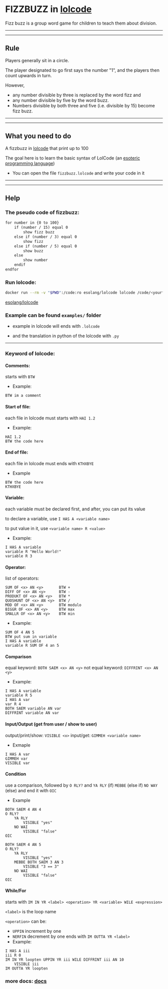 # FIZZBUZZ in [lolcode](http://www.lolcode.org/)

Fizz buzz is a group word game for children to teach them about division.

-------------------------------------------------------------------------------
-------------------------------------------------------------------------------

## Rule

Players generally sit in a circle.

The player designated to go first says the number "1", and the players then count upwards in turn.

However,
- any number divisible by three is replaced by the word fizz and
- any number divisible by five by the word buzz.
- Numbers divisible by both three and five (i.e. divisible by 15) become fizz buzz.

-------------------------------------------------------------------------------
-------------------------------------------------------------------------------

## What you need to do

A fizzbuzz in [lolcode](https://en.wikipedia.org/wiki/LOLCODE) that print up to 100

The goal here is to learn the basic syntax of LolCode (an [esoteric programming language](https://en.wikipedia.org/wiki/Esoteric_programming_language))

- You can open the file `fizzbuzz.lolcode` and write your code in it

-------------------------------------------------------------------------------
-------------------------------------------------------------------------------

## Help

### The pseudo code of fizzbuzz:
```txt
for number in {0 to 100}
    if (number / 15) equal 0
        show fizz buzz
    else if (number / 3) equal 0
        show fizz
    else if (number / 5) equal 0
        show buzz
    else
        show number
    endif
endfor
```

### Run lolcode:
```bash
docker run --rm -v "$PWD":/code:ro esolang/lolcode lolcode /code/<yourfile>
```

[esolang/lolcode](https://hub.docker.com/r/esolang/lolcode)

### Example can be found `examples/` folder

- example in lolcode will ends with `.lolcode`

- and the translation in python of the lolcode with `.py`

-------------------------------------------------------------------------------

### Keyword of lolcode:

#### Comments:
starts with `BTW`
- Example:
```
BTW im a comment
```

#### Start of file:
each file in lolcode must starts with `HAI 1.2`
- Example:
```
HAI 1.2
BTW the code here
```

#### End of file:
each file in lolcode must ends with `KTHXBYE`
- Example
```
BTW the code here
KTHXBYE
```

#### Variable:
each variable must be declared first, and after, you can put its value

to declare a variable, use `I HAS A <variable name>`

to put value in it, use `<variable name> R <value>`
- Example:
```
I HAS A variable
variable R "Hello World!"
variable R 3
```

#### Operator:
list of operators:
```
SUM OF <x> AN <y>       BTW +
DIFF OF <x> AN <y>      BTW -
PRODUKT OF <x> AN <y>   BTW *
QUOSHUNT OF <x> AN <y>  BTW /
MOD OF <x> AN <y>       BTW modulo
BIGGR OF <x> AN <y>     BTW max
SMALLR OF <x> AN <y>    BTW min
```
- Example:
```
SUM OF 4 AN 5
BTW put sum in variable
I HAS A variable
variable R SUM OF 4 an 5
```

#### Comparison
equal keyword: `BOTH SAEM <x> AN <y>`
not equal keyword: `DIFFRINT <x> AN <y>`
- Example:
```
I HAS A variable
variable R 5
I HAS A var
var R 4
BOTH SAEM variable AN var
DIFFRINT variable AN var
```

#### Input/Output (get from user / show to user)
output/print/show: `VISIBLE <x>`
input/get: `GIMMEH <variable name>`
- Exmaple
```
I HAS A var
GIMMEH var
VISIBLE var
```

#### Condition
use a comparison, followed by `O RLY?` and `YA RLY` (if) `MEBBE` (else if) `NO WAY` (else) and end it with `OIC`
- Example
```
BOTH SAEM 4 AN 4
O RLY?
    YA RLY
        VISIBLE "yes"
    NO WAI
        VISIBLE "false"
OIC
```
```
BOTH SAEM 4 AN 5
O RLY?
    YA RLY
        VISIBLE "yes"
    MEBBE BOTH SAEM 3 AN 3
        VISIBLE "3 == 3"
    NO WAI
        VISIBLE "false"
OIC
```

#### While/For
starts with `IM IN YR <label> <operation> YR <variable> WILE <expression>`

`<label>` is the loop name

`<operation>` can be:
- `UPPIN` increment by one
- `NERFIN` decrement by one
ends with `IM OUTTA YR <label>`
- Example:
```
I HAS A iii
iii R 0
IM IN YR loopten UPPIN YR iii WILE DIFFRINT iii AN 10
    VISIBLE iii
IM OUTTA YR loopten
```

### more docs: [docs](https://github.com/justinmeza/lolcode-spec/blob/master/v1.2/lolcode-spec-v1.2.md)
